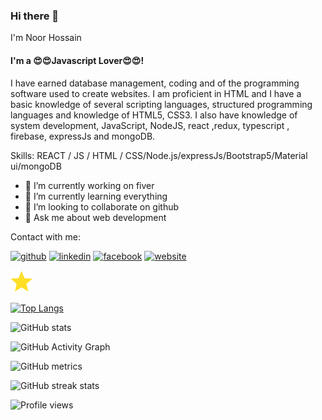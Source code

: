 ### Hi there 👋

I'm Noor Hossain
#### I'm a 😍😍Javascript Lover😍😍!
I have earned database management, coding and of the programming software used to create websites. I am proficient in HTML and I have a basic knowledge of several scripting languages, structured programming languages and knowledge of HTML5, CSS3. I also have knowledge of system development, JavaScript, NodeJS, react ,redux, typescript , firebase, expressJs and mongoDB.

Skills: REACT / JS / HTML / CSS/Node.js/expressJs/Bootstrap5/Material ui/mongoDB

- 🔭 I’m currently working on fiver 
- 🌱 I’m currently learning everything 
- 👯 I’m looking to collaborate on github 
- 💬 Ask me about web development 

Contact with me:


[<img src='https://cdn.jsdelivr.net/npm/simple-icons@3.0.1/icons/github.svg' alt='github' height='30'>](https://github.com/noorhossain809)  [<img src='https://cdn.jsdelivr.net/npm/simple-icons@3.0.1/icons/linkedin.svg' alt='linkedin' height='30' background-color='blue'>](https://www.linkedin.com/in/https://www.linkedin.com/in/noor-hossain-172175211//)  [<img src='https://cdn.jsdelivr.net/npm/simple-icons@3.0.1/icons/facebook.svg' alt='facebook' height='30'>](https://www.facebook.com/https://www.facebook.com/noor.hosain.3745)  [<img src='https://cdn.jsdelivr.net/npm/simple-icons@3.0.1/icons/icloud.svg' alt='website' height='30'>](https://my-portfolio-project-fdafe.web.app/)  

<a href='https://stars.github.com/'><img src='https://raw.githubusercontent.com/acervenky/animated-github-badges/master/assets/starbadge.gif' width='35' height='35'></a> 



[![Top Langs](https://github-readme-stats.vercel.app/api/top-langs/?username=noorhossain809)](https://github.com/anuraghazra/github-readme-stats)

![GitHub stats](https://github-readme-stats.vercel.app/api?username=noorhossain809&show_icons=true&count_private=true)  

![GitHub Activity Graph](https://activity-graph.herokuapp.com/graph?username=noorhossain809)  

![GitHub metrics](https://metrics.lecoq.io/noorhossain809)  

![GitHub streak stats](https://github-readme-streak-stats.herokuapp.com/?user=noorhossain809)  

![Profile views](https://gpvc.arturio.dev/noorhossain809)  
